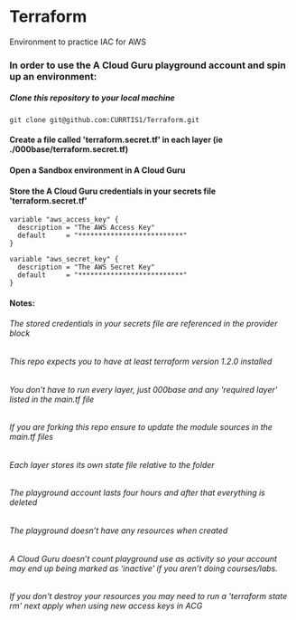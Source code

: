 # Terraform

Environment to practice IAC for AWS

### In order to use the A Cloud Guru playground account and spin up an environment:

##### Clone this repository to your local machine
```
git clone git@github.com:CURRTIS1/Terraform.git
```

#### Create a file called 'terraform.secret.tf' in each layer (ie ./000base/terraform.secret.tf)

#### Open a Sandbox environment in A Cloud Guru

#### Store the A Cloud Guru credentials in your secrets file 'terraform.secret.tf'
```
variable "aws_access_key" {
  description = "The AWS Access Key"
  default     = "**************************"
}

variable "aws_secret_key" {
  description = "The AWS Secret Key"
  default     = "**************************"
}
```


#### Notes:
###### The stored credentials in your secrets file are referenced in the provider block
###### This repo expects you to have at least terraform version 1.2.0 installed
###### You don't have to run every layer, just 000base and any 'required layer' listed in the main.tf file
###### If you are forking this repo ensure to update the module sources in the main.tf files
###### Each layer stores its own state file relative to the folder
###### The playground account lasts four hours and after that everything is deleted
###### The playground doesn’t have any resources when created
###### A Cloud Guru doesn’t count playground use as activity so your account may end up being marked as ‘inactive’ if you aren’t doing courses/labs.
###### If you don't destroy your resources you may need to run a 'terraform state rm' next apply when using new access keys in ACG